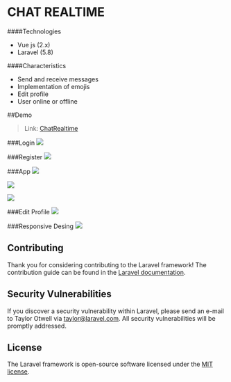 # CHAT REALTIME


####Technologies
- Vue js (2.x)
- Laravel (5.8)

####Characteristics
- Send and receive messages
- Implementation of emojis
- Edit profile
- User online or offline

##Demo
>Link: [ChatRealtime](http://idden-thicket-79401.herokuapp.com "ChatRealtime")

###Login
![](https://scontent.fpbc1-2.fna.fbcdn.net/v/t1.15752-9/130095036_135192228179767_7640469785318139268_n.png?_nc_cat=104&ccb=2&_nc_sid=ae9488&_nc_ohc=GiI9ZiswZx0AX_QPybl&_nc_ht=scontent.fpbc1-2.fna&oh=35a8ed3f596d1aed326bd98f79968bc9&oe=5FFBA7A4)

###Register
![](https://scontent.fpbc1-1.fna.fbcdn.net/v/t1.15752-9/129821740_1799918383506904_7078099408988979295_n.png?_nc_cat=109&ccb=2&_nc_sid=ae9488&_nc_ohc=12tLsJ5vp3oAX_a7aNi&_nc_ht=scontent.fpbc1-1.fna&oh=9547a4fb23e892ac575f1428b7d834ea&oe=5FFA766D)

###App
![](https://scontent.fpbc1-1.fna.fbcdn.net/v/t1.15752-9/129758366_207266947646959_7670444518753946642_n.png?_nc_cat=100&ccb=2&_nc_sid=ae9488&_nc_ohc=bDRhhaVkEdsAX_It3tz&_nc_ht=scontent.fpbc1-1.fna&oh=b2c506807e99b6aa3b2f36d722f5949b&oe=5FFADB5E)

![](https://scontent.fpbc1-1.fna.fbcdn.net/v/t1.15752-9/130101949_1290989351274383_8931460628859630419_n.png?_nc_cat=110&ccb=2&_nc_sid=ae9488&_nc_ohc=E4UGA7XmDvgAX_XGeoo&_nc_ht=scontent.fpbc1-1.fna&oh=5d58fd713a3ce7065d440b69fb3ca847&oe=5FFAA41C)

![](https://scontent.fpbc1-1.fna.fbcdn.net/v/t1.15752-9/130310057_1298683947161605_4125317283582352219_n.png?_nc_cat=110&ccb=2&_nc_sid=ae9488&_nc_ohc=tw6PewcBRZgAX--jLL-&_nc_ht=scontent.fpbc1-1.fna&oh=aabe3426fe79f26f532342be4c83dcf6&oe=5FFA3C6A)

###Edit Profile
![](https://scontent.fpbc1-1.fna.fbcdn.net/v/t1.15752-9/130559614_397026044749670_920655826593160680_n.png?_nc_cat=108&ccb=2&_nc_sid=ae9488&_nc_ohc=uS94sLB6I9UAX-2ftTu&_nc_ht=scontent.fpbc1-1.fna&oh=2061fa66d29210f9735e48fda89ac38e&oe=5FFBBB91)

###Responsive Desing
![](https://scontent.fpbc1-1.fna.fbcdn.net/v/t1.15752-9/130191098_868380183936346_8863404719828269221_n.png?_nc_cat=108&ccb=2&_nc_sid=ae9488&_nc_ohc=nrm5Zd8zqZsAX82DkQF&_nc_oc=AQmdFvGAmbTMeA9799f-cMt1dZOYxn9RZ7BwdsMtynBCvsMskpjGDqpI2Fo8N2v8Wqk&_nc_ht=scontent.fpbc1-1.fna&oh=d2806ccbb148bb72c51a421e61c59d51&oe=5FF88AF7)
## Contributing

Thank you for considering contributing to the Laravel framework! The contribution guide can be found in the [Laravel documentation](https://laravel.com/docs/contributions).

## Security Vulnerabilities

If you discover a security vulnerability within Laravel, please send an e-mail to Taylor Otwell via [taylor@laravel.com](mailto:taylor@laravel.com). All security vulnerabilities will be promptly addressed.

## License

The Laravel framework is open-source software licensed under the [MIT license](https://opensource.org/licenses/MIT).
